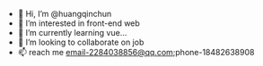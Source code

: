 - 👋 Hi, I’m @huangqinchun
- 👀 I’m interested in front-end web
- 🌱 I’m currently learning vue...
- 💞️ I’m looking to collaborate on job
- 📫 reach me email-2284038856@qq.com;phone-18482638908

<!---
huangqinchun/huangqinchun is a ✨ special ✨ repository because its `README.md` (this file) appears on your GitHub profile.
You can click the Preview link to take a look at your changes.
--->
